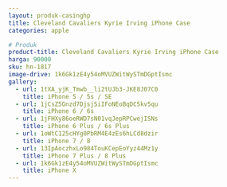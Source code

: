 ```yaml
---
layout: produk-casinghp
title: Cleveland Cavaliers Kyrie Irving iPhone Case
categories: apple

# Produk
product-title: Cleveland Cavaliers Kyrie Irving iPhone Case
harga: 90000
sku: hn-1817
image-drive: 1k6Gk1zE4y54oMVUZWitWySTmDGptIsmc
gallery:
  - url: 1tXA_yjK_Tmwb__li2tUJb3-JKE8J07C0
    title: iPhone 5 / 5s / SE
  - url: 1jCsZ5Gnzd7DjsjSiIFoNEoBqDC5kv5qu
    title: iPhone 6 / 6s
  - url: 1jFHXy86oeRWD7sN01vqJepRPCwejISNs
    title: iPhone 6 Plus / 6s Plus
  - url: 1oWtC125cHYg0PbRM4E4zEs6hLCd8dzir
    title: iPhone 7 / 8
  - url: 13IpAoczhxLo984TouKCepEoYyz44Mz1y
    title: iPhone 7 Plus / 8 Plus
  - url: 1k6Gk1zE4y54oMVUZWitWySTmDGptIsmc
    title: iPhone X
---
```

